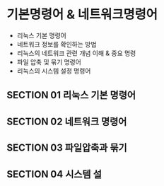 # 기본명령어 & 네트워크명령어

* 리눅스 기본 명령어
* 네트워크 정보를 확인하는 방법
* 리눅스의  네트워크 관련 개념 이해 & 중요 명령
* 파일 압축 및 묶기 명령어
* 리눅스의 시스템 설정 명령어 

##  SECTION 01 리눅스 기본 명령어

## SECTION 02 네트워크 명령어

## SECTION 03 파일압축과 묶기

## SECTION 04 시스템 설

